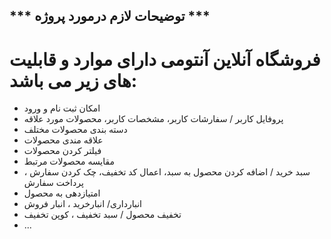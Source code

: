 ## *** توضیحات لازم درمورد پروژه ***

# فروشگاه آنلاین آنتومی  دارای موارد و قابلیت های زیر می باشد:

- امکان ثبت نام و ورود
- پروفایل کاربر / سفارشات کاربر، مشخصات کاربر، محصولات مورد علاقه
- دسته بندی محصولات مختلف
- علاقه مندی محصولات
- فیلتر کردن محصولات
- مقایسه محصولات مرتبط
- سبد خرید / اضافه کردن محصول به سبد، اعمال کد تخفیف، چک کردن سفارش ، پرداخت سفارش
- امتیازدهی به محصول
- انبارداری/ انبارخرید ، انبار فروش
- تخفیف محصول / سبد تخفیف ، کوپن تخفیف
- ...
